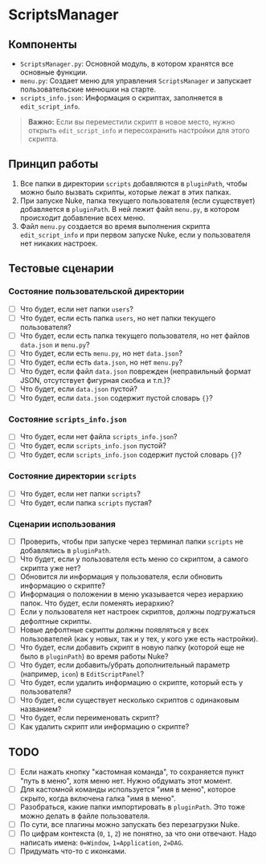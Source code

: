# ScriptsManager

## Компоненты

-   `ScriptsManager.py`: Основной модуль, в котором хранятся все основные функции.
-   `menu.py`: Создает меню для управления `ScriptsManager` и запускает пользовательские менюшки на старте.
-   `scripts_info.json`: Информация о скриптах, заполняется в `edit_script_info`.

> **Важно:** Если вы переместили скрипт в новое место, нужно открыть `edit_script_info` и пересохранить настройки для этого скрипта.

## Принцип работы

1.  Все папки в директории `scripts` добавляются в `pluginPath`, чтобы можно было вызвать скрипты, которые лежат в этих папках.
2.  При запуске Nuke, папка текущего пользователя (если существует) добавляется в `pluginPath`. В ней лежит файл `menu.py`, в котором происходит добавление всех меню.
3.  Файл `menu.py` создается во время выполнения скрипта `edit_script_info` и при первом запуске Nuke, если у пользователя нет никаких настроек.

## Тестовые сценарии

### Состояние пользовательской директории

-   [ ] Что будет, если нет папки `users`?
-   [ ] Что будет, если есть папка `users`, но нет папки текущего пользователя?
-   [ ] Что будет, если есть папка текущего пользователя, но нет файлов `data.json` и `menu.py`?
-   [ ] Что будет, если есть `menu.py`, но нет `data.json`?
-   [ ] Что будет, если есть `data.json`, но нет `menu.py`?
-   [ ] Что будет, если файл `data.json` поврежден (неправильный формат JSON, отсутствует фигурная скобка и т.п.)?
-   [ ] Что будет, если `data.json` пустой?
-   [ ] Что будет, если `data.json` содержит пустой словарь `{}`?

### Состояние `scripts_info.json`

-   [ ] Что будет, если нет файла `scripts_info.json`?
-   [ ] Что будет, если `scripts_info.json` пустой?
-   [ ] Что будет, если `scripts_info.json` содержит пустой словарь `{}`?

### Состояние директории `scripts`

-   [ ] Что будет, если нет папки `scripts`?
-   [ ] Что будет, если папка `scripts` пустая?

### Сценарии использования

-   [ ] Проверить, чтобы при запуске через терминал папки `scripts` не добавлялись в `pluginPath`.
-   [ ] Что будет, если у пользователя есть меню со скриптом, а самого скрипта уже нет?
-   [ ] Обновится ли информация у пользователя, если обновить информацию о скрипте?
-   [ ] Информация о положении в меню указывается через иерархию папок. Что будет, если поменять иерархию?
-   [ ] Если у пользователя нет настроек скриптов, должны подгружаться дефолтные скрипты.
-   [ ] Новые дефолтные скрипты должны появляться у всех пользователей (как у новых, так и у тех, у кого уже есть настройки).
-   [ ] Что будет, если добавить скрипт в новую папку (которой еще не было в `pluginPath`) во время работы Nuke?
-   [ ] Что будет, если добавить/убрать дополнительный параметр (например, `icon`) в `EditScriptPanel`?
-   [ ] Что будет, если удалить информацию о скрипте, который есть у пользователя?
-   [ ] Что будет, если существует несколько скриптов с одинаковым названием?
-   [ ] Что будет, если переименовать скрипт?
-   [ ] Как удалить скрипт или информацию о скрипте?

## TODO

-   [ ] Если нажать кнопку "кастомная команда", то сохраняется пункт "путь в меню", хотя меню нет. Нужно обдумать этот момент.
-   [ ] Для кастомной команды используется "имя в меню", которое скрыто, когда включена галка "имя в меню".
-   [ ] Разобраться, какие папки импортировать в `pluginPath`. Это тоже можно делать в файле пользователя.
-   [ ] По сути, все плагины можно запускать без перезагрузки Nuke.
-   [ ] По цифрам контекста (`0`, `1`, `2`) не понятно, за что они отвечают. Надо написать имена: `0=Window`, `1=Application`, `2=DAG`.
-   [ ] Придумать что-то с иконками.
